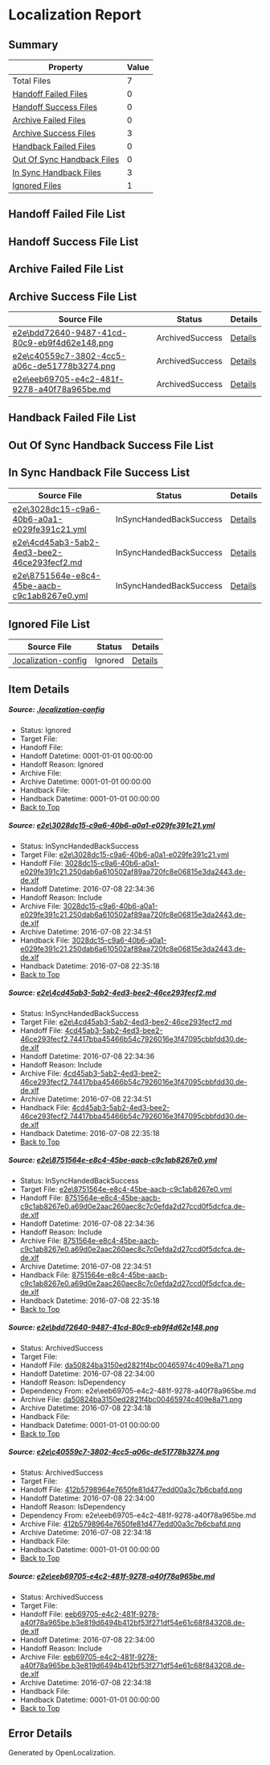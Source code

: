 # <a name='report-top'></a> Localization Report

## Summary
 Property | Value 
 -------- | ----- 
 Total Files | 7
[ Handoff Failed Files ](#handoff-failed-list)| 0
[ Handoff Success Files ](#handoff-success-list)| 0
[ Archive Failed Files ](#archive-failed-list)| 0
[ Archive Success Files ](#archive-success-list)| 3
[ Handback Failed Files ](#handback-failed-list)| 0
[ Out Of Sync Handback Files ](#outofsync-handback-success-list)| 0
[ In Sync Handback Files ](#insync-handback-success-list)| 3
[ Ignored Files ](#ignored-list)| 1

## <a name='handoff-failed-list'></a> Handoff Failed File List

## <a name='handoff-success-list'></a> Handoff Success File List

## <a name='archive-failed-list'></a> Archive Failed File List

## <a name='archive-success-list'></a> Archive Success File List
 Source File | Status | Details 
 ----------- | ------ | ------- 
 [e2e\bdd72640-9487-41cd-80c9-eb9f4d62e148.png](https://github.com/OpenLocalizationTestOrg/oltest/blob/9aca44d86b61453ae903af356d040af25a653cc9/e2e/bdd72640-9487-41cd-80c9-eb9f4d62e148.png) | ArchivedSuccess | [Details](#da50824ba3150ed2821f4bc00465974c409e8a714)
 [e2e\c40559c7-3802-4cc5-a06c-de51778b3274.png](https://github.com/OpenLocalizationTestOrg/oltest/blob/9aca44d86b61453ae903af356d040af25a653cc9/e2e/c40559c7-3802-4cc5-a06c-de51778b3274.png) | ArchivedSuccess | [Details](#412b5798964e7650fe81d477edd00a3c7b6cbafd5)
 [e2e\eeb69705-e4c2-481f-9278-a40f78a965be.md](https://github.com/OpenLocalizationTestOrg/oltest/blob/9aca44d86b61453ae903af356d040af25a653cc9/e2e/eeb69705-e4c2-481f-9278-a40f78a965be.md) | ArchivedSuccess | [Details](#c6ddda7c8514e6550f00a9e6d4f845aa3cd185f56)

## <a name='handback-failed-list'></a> Handback Failed File List

## <a name='outofsync-handback-success-list'></a> Out Of Sync Handback Success File List

## <a name='insync-handback-success-list'></a> In Sync Handback File Success List
 Source File | Status | Details 
 ----------- | ------ | ------- 
 [e2e\3028dc15-c9a6-40b6-a0a1-e029fe391c21.yml](https://github.com/OpenLocalizationTestOrg/oltest/blob/47520577ebe79d976a097470460605020405569e/e2e/3028dc15-c9a6-40b6-a0a1-e029fe391c21.yml) | InSyncHandedBackSuccess | [Details](#e029011134db7d247195b4d88396bfaf62de33031)
 [e2e\4cd45ab3-5ab2-4ed3-bee2-46ce293fecf2.md](https://github.com/OpenLocalizationTestOrg/oltest/blob/47520577ebe79d976a097470460605020405569e/e2e/4cd45ab3-5ab2-4ed3-bee2-46ce293fecf2.md) | InSyncHandedBackSuccess | [Details](#39a6ce9c9e2f0e3b71fdf223daecd5957cac2e1e2)
 [e2e\8751564e-e8c4-45be-aacb-c9c1ab8267e0.yml](https://github.com/OpenLocalizationTestOrg/oltest/blob/47520577ebe79d976a097470460605020405569e/e2e/8751564e-e8c4-45be-aacb-c9c1ab8267e0.yml) | InSyncHandedBackSuccess | [Details](#de71744d519266af70038f14067857cadff282ae3)

## <a name='ignored-list'></a> Ignored File List
 Source File | Status | Details 
 ----------- | ------ | ------- 
 [.localization-config](https://github.com/OpenLocalizationTestOrg/oltest/blob/47520577ebe79d976a097470460605020405569e/.localization-config) | Ignored | [Details](#3d4f252ac210baf56311d7e97dcc2db10974dbd20)

## Item Details
##### <a name='3d4f252ac210baf56311d7e97dcc2db10974dbd20'></a> Source: [.localization-config](https://github.com/OpenLocalizationTestOrg/oltest/blob/47520577ebe79d976a097470460605020405569e/.localization-config)
* Status: Ignored
* Target File: 
* Handoff File: 
* Handoff Datetime: 0001-01-01 00:00:00
* Handoff Reason: Ignored
* Archive File: 
* Archive Datetime: 0001-01-01 00:00:00
* Handback File: 
* Handback Datetime: 0001-01-01 00:00:00
* [Back to Top](#report-top)

##### <a name='e029011134db7d247195b4d88396bfaf62de33031'></a> Source: [e2e\3028dc15-c9a6-40b6-a0a1-e029fe391c21.yml](https://github.com/OpenLocalizationTestOrg/oltest/blob/47520577ebe79d976a097470460605020405569e/e2e/3028dc15-c9a6-40b6-a0a1-e029fe391c21.yml)
* Status: InSyncHandedBackSuccess
* Target File: [e2e\3028dc15-c9a6-40b6-a0a1-e029fe391c21.yml](https://github.com/OpenLocalizationTestOrg/oltest-dede-fly/blob/6ced31aa2e095865f052b65fb6e1ef693c0b37d0/e2e/3028dc15-c9a6-40b6-a0a1-e029fe391c21.yml)
* Handoff File: [3028dc15-c9a6-40b6-a0a1-e029fe391c21.250dab6a610502af89aa720fc8e06815e3da2443.de-de.xlf](https://github.com/OpenLocalizationTestOrg/olhandoff-e2e/blob/9505daafa4b2d4078fdddcc916d9ae1044a4d2f8/ol-handoff/OpenLocalizationTestOrg/oltest-dede-fly/ci/ht/3028dc15-c9a6-40b6-a0a1-e029fe391c21.250dab6a610502af89aa720fc8e06815e3da2443.de-de.xlf)
* Handoff Datetime: 2016-07-08 22:34:36
* Handoff Reason: Include
* Archive File: [3028dc15-c9a6-40b6-a0a1-e029fe391c21.250dab6a610502af89aa720fc8e06815e3da2443.de-de.xlf](https://github.com/OpenLocalizationTestOrg/olhandoff-e2e/blob/30b1973c579238398de0afab568c7d260cb8f8ac/ol-archive/OpenLocalizationTestOrg/oltest-dede-fly/ci/ht/3028dc15-c9a6-40b6-a0a1-e029fe391c21.250dab6a610502af89aa720fc8e06815e3da2443.de-de.xlf)
* Archive Datetime: 2016-07-08 22:34:51
* Handback File: [3028dc15-c9a6-40b6-a0a1-e029fe391c21.250dab6a610502af89aa720fc8e06815e3da2443.de-de.xlf](https://github.com/OpenLocalizationTestOrg/olhandback-e2e/blob/e58620ee498c4217a562db66f83eb052289413d4/ol-handback/OpenLocalizationTestOrg/oltest-dede-fly/ci/ht/3028dc15-c9a6-40b6-a0a1-e029fe391c21.250dab6a610502af89aa720fc8e06815e3da2443.de-de.xlf)
* Handback Datetime: 2016-07-08 22:35:18
* [Back to Top](#report-top)

##### <a name='39a6ce9c9e2f0e3b71fdf223daecd5957cac2e1e2'></a> Source: [e2e\4cd45ab3-5ab2-4ed3-bee2-46ce293fecf2.md](https://github.com/OpenLocalizationTestOrg/oltest/blob/47520577ebe79d976a097470460605020405569e/e2e/4cd45ab3-5ab2-4ed3-bee2-46ce293fecf2.md)
* Status: InSyncHandedBackSuccess
* Target File: [e2e\4cd45ab3-5ab2-4ed3-bee2-46ce293fecf2.md](https://github.com/OpenLocalizationTestOrg/oltest-dede-fly/blob/6ced31aa2e095865f052b65fb6e1ef693c0b37d0/e2e/4cd45ab3-5ab2-4ed3-bee2-46ce293fecf2.md)
* Handoff File: [4cd45ab3-5ab2-4ed3-bee2-46ce293fecf2.74417bba45466b54c7926016e3f47095cbbfdd30.de-de.xlf](https://github.com/OpenLocalizationTestOrg/olhandoff-e2e/blob/9505daafa4b2d4078fdddcc916d9ae1044a4d2f8/ol-handoff/OpenLocalizationTestOrg/oltest-dede-fly/ci/ht/4cd45ab3-5ab2-4ed3-bee2-46ce293fecf2.74417bba45466b54c7926016e3f47095cbbfdd30.de-de.xlf)
* Handoff Datetime: 2016-07-08 22:34:36
* Handoff Reason: Include
* Archive File: [4cd45ab3-5ab2-4ed3-bee2-46ce293fecf2.74417bba45466b54c7926016e3f47095cbbfdd30.de-de.xlf](https://github.com/OpenLocalizationTestOrg/olhandoff-e2e/blob/30b1973c579238398de0afab568c7d260cb8f8ac/ol-archive/OpenLocalizationTestOrg/oltest-dede-fly/ci/ht/4cd45ab3-5ab2-4ed3-bee2-46ce293fecf2.74417bba45466b54c7926016e3f47095cbbfdd30.de-de.xlf)
* Archive Datetime: 2016-07-08 22:34:51
* Handback File: [4cd45ab3-5ab2-4ed3-bee2-46ce293fecf2.74417bba45466b54c7926016e3f47095cbbfdd30.de-de.xlf](https://github.com/OpenLocalizationTestOrg/olhandback-e2e/blob/e58620ee498c4217a562db66f83eb052289413d4/ol-handback/OpenLocalizationTestOrg/oltest-dede-fly/ci/ht/4cd45ab3-5ab2-4ed3-bee2-46ce293fecf2.74417bba45466b54c7926016e3f47095cbbfdd30.de-de.xlf)
* Handback Datetime: 2016-07-08 22:35:18
* [Back to Top](#report-top)

##### <a name='de71744d519266af70038f14067857cadff282ae3'></a> Source: [e2e\8751564e-e8c4-45be-aacb-c9c1ab8267e0.yml](https://github.com/OpenLocalizationTestOrg/oltest/blob/47520577ebe79d976a097470460605020405569e/e2e/8751564e-e8c4-45be-aacb-c9c1ab8267e0.yml)
* Status: InSyncHandedBackSuccess
* Target File: [e2e\8751564e-e8c4-45be-aacb-c9c1ab8267e0.yml](https://github.com/OpenLocalizationTestOrg/oltest-dede-fly/blob/6ced31aa2e095865f052b65fb6e1ef693c0b37d0/e2e/8751564e-e8c4-45be-aacb-c9c1ab8267e0.yml)
* Handoff File: [8751564e-e8c4-45be-aacb-c9c1ab8267e0.a69d0e2aac260aec8c7c0efda2d27ccd0f5dcfca.de-de.xlf](https://github.com/OpenLocalizationTestOrg/olhandoff-e2e/blob/9505daafa4b2d4078fdddcc916d9ae1044a4d2f8/ol-handoff/OpenLocalizationTestOrg/oltest-dede-fly/ci/ht/8751564e-e8c4-45be-aacb-c9c1ab8267e0.a69d0e2aac260aec8c7c0efda2d27ccd0f5dcfca.de-de.xlf)
* Handoff Datetime: 2016-07-08 22:34:36
* Handoff Reason: Include
* Archive File: [8751564e-e8c4-45be-aacb-c9c1ab8267e0.a69d0e2aac260aec8c7c0efda2d27ccd0f5dcfca.de-de.xlf](https://github.com/OpenLocalizationTestOrg/olhandoff-e2e/blob/30b1973c579238398de0afab568c7d260cb8f8ac/ol-archive/OpenLocalizationTestOrg/oltest-dede-fly/ci/ht/8751564e-e8c4-45be-aacb-c9c1ab8267e0.a69d0e2aac260aec8c7c0efda2d27ccd0f5dcfca.de-de.xlf)
* Archive Datetime: 2016-07-08 22:34:51
* Handback File: [8751564e-e8c4-45be-aacb-c9c1ab8267e0.a69d0e2aac260aec8c7c0efda2d27ccd0f5dcfca.de-de.xlf](https://github.com/OpenLocalizationTestOrg/olhandback-e2e/blob/e58620ee498c4217a562db66f83eb052289413d4/ol-handback/OpenLocalizationTestOrg/oltest-dede-fly/ci/ht/8751564e-e8c4-45be-aacb-c9c1ab8267e0.a69d0e2aac260aec8c7c0efda2d27ccd0f5dcfca.de-de.xlf)
* Handback Datetime: 2016-07-08 22:35:18
* [Back to Top](#report-top)

##### <a name='da50824ba3150ed2821f4bc00465974c409e8a714'></a> Source: [e2e\bdd72640-9487-41cd-80c9-eb9f4d62e148.png](https://github.com/OpenLocalizationTestOrg/oltest/blob/9aca44d86b61453ae903af356d040af25a653cc9/e2e/bdd72640-9487-41cd-80c9-eb9f4d62e148.png)
* Status: ArchivedSuccess
* Target File: 
* Handoff File: [da50824ba3150ed2821f4bc00465974c409e8a71.png](https://github.com/OpenLocalizationTestOrg/olhandoff-e2e/blob/1472af73e6e9906bdf130041ff16ea0898c34d8b/ol-handoff/OpenLocalizationTestOrg/oltest-dede-fly/ci/ht/da50824ba3150ed2821f4bc00465974c409e8a71.png)
* Handoff Datetime: 2016-07-08 22:34:00
* Handoff Reason: IsDependency
* Dependency From: e2e\eeb69705-e4c2-481f-9278-a40f78a965be.md
* Archive File: [da50824ba3150ed2821f4bc00465974c409e8a71.png](https://github.com/OpenLocalizationTestOrg/olhandoff-e2e/blob/c7404c38c935b9f17693fa7b5fdc839324c9b942/ol-archive/OpenLocalizationTestOrg/oltest-dede-fly/ci/ht/da50824ba3150ed2821f4bc00465974c409e8a71.png)
* Archive Datetime: 2016-07-08 22:34:18
* Handback File: 
* Handback Datetime: 0001-01-01 00:00:00
* [Back to Top](#report-top)

##### <a name='412b5798964e7650fe81d477edd00a3c7b6cbafd5'></a> Source: [e2e\c40559c7-3802-4cc5-a06c-de51778b3274.png](https://github.com/OpenLocalizationTestOrg/oltest/blob/9aca44d86b61453ae903af356d040af25a653cc9/e2e/c40559c7-3802-4cc5-a06c-de51778b3274.png)
* Status: ArchivedSuccess
* Target File: 
* Handoff File: [412b5798964e7650fe81d477edd00a3c7b6cbafd.png](https://github.com/OpenLocalizationTestOrg/olhandoff-e2e/blob/1472af73e6e9906bdf130041ff16ea0898c34d8b/ol-handoff/OpenLocalizationTestOrg/oltest-dede-fly/ci/ht/412b5798964e7650fe81d477edd00a3c7b6cbafd.png)
* Handoff Datetime: 2016-07-08 22:34:00
* Handoff Reason: IsDependency
* Dependency From: e2e\eeb69705-e4c2-481f-9278-a40f78a965be.md
* Archive File: [412b5798964e7650fe81d477edd00a3c7b6cbafd.png](https://github.com/OpenLocalizationTestOrg/olhandoff-e2e/blob/c7404c38c935b9f17693fa7b5fdc839324c9b942/ol-archive/OpenLocalizationTestOrg/oltest-dede-fly/ci/ht/412b5798964e7650fe81d477edd00a3c7b6cbafd.png)
* Archive Datetime: 2016-07-08 22:34:18
* Handback File: 
* Handback Datetime: 0001-01-01 00:00:00
* [Back to Top](#report-top)

##### <a name='c6ddda7c8514e6550f00a9e6d4f845aa3cd185f56'></a> Source: [e2e\eeb69705-e4c2-481f-9278-a40f78a965be.md](https://github.com/OpenLocalizationTestOrg/oltest/blob/9aca44d86b61453ae903af356d040af25a653cc9/e2e/eeb69705-e4c2-481f-9278-a40f78a965be.md)
* Status: ArchivedSuccess
* Target File: 
* Handoff File: [eeb69705-e4c2-481f-9278-a40f78a965be.b3e819d6494b412bf53f271df54e61c68f843208.de-de.xlf](https://github.com/OpenLocalizationTestOrg/olhandoff-e2e/blob/1472af73e6e9906bdf130041ff16ea0898c34d8b/ol-handoff/OpenLocalizationTestOrg/oltest-dede-fly/ci/ht/eeb69705-e4c2-481f-9278-a40f78a965be.b3e819d6494b412bf53f271df54e61c68f843208.de-de.xlf)
* Handoff Datetime: 2016-07-08 22:34:00
* Handoff Reason: Include
* Archive File: [eeb69705-e4c2-481f-9278-a40f78a965be.b3e819d6494b412bf53f271df54e61c68f843208.de-de.xlf](https://github.com/OpenLocalizationTestOrg/olhandoff-e2e/blob/c7404c38c935b9f17693fa7b5fdc839324c9b942/ol-archive/OpenLocalizationTestOrg/oltest-dede-fly/ci/ht/eeb69705-e4c2-481f-9278-a40f78a965be.b3e819d6494b412bf53f271df54e61c68f843208.de-de.xlf)
* Archive Datetime: 2016-07-08 22:34:18
* Handback File: 
* Handback Datetime: 0001-01-01 00:00:00
* [Back to Top](#report-top)


## Error Details

Generated by OpenLocalization.
